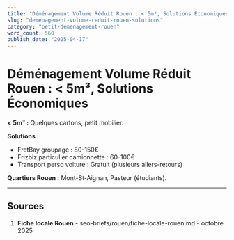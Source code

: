 ```yaml
---
title: "Déménagement Volume Réduit Rouen : < 5m³, Solutions Économiques"
slug: "demenagement-volume-reduit-rouen-solutions"
category: "petit-demenagement-rouen"
word_count: 560
publish_date: "2025-04-17"
---
```


# Déménagement Volume Réduit Rouen : < 5m³, Solutions Économiques

**< 5m³ :** Quelques cartons, petit mobilier.

**Solutions :**
- FretBay groupage : 80-150€
- Frizbiz particulier camionnette : 60-100€
- Transport perso voiture : Gratuit (plusieurs allers-retours)

**Quartiers Rouen :** Mont-St-Aignan, Pasteur (étudiants).

---

## Sources

1. **Fiche locale Rouen** - seo-briefs/rouen/fiche-locale-rouen.md - octobre 2025


